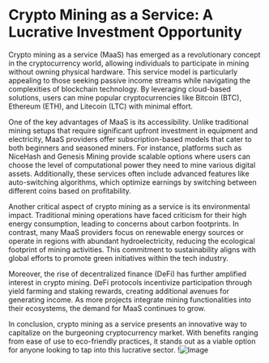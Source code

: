 # Crypto Mining as a Service: A Lucrative Investment Opportunity

Crypto mining as a service (MaaS) has emerged as a revolutionary concept in the cryptocurrency world, allowing individuals to participate in mining without owning physical hardware. This service model is particularly appealing to those seeking passive income streams while navigating the complexities of blockchain technology. By leveraging cloud-based solutions, users can mine popular cryptocurrencies like Bitcoin (BTC), Ethereum (ETH), and Litecoin (LTC) with minimal effort.

One of the key advantages of MaaS is its accessibility. Unlike traditional mining setups that require significant upfront investment in equipment and electricity, MaaS providers offer subscription-based models that cater to both beginners and seasoned miners. For instance, platforms such as NiceHash and Genesis Mining provide scalable options where users can choose the level of computational power they need to mine various digital assets. Additionally, these services often include advanced features like auto-switching algorithms, which optimize earnings by switching between different coins based on profitability.

Another critical aspect of crypto mining as a service is its environmental impact. Traditional mining operations have faced criticism for their high energy consumption, leading to concerns about carbon footprints. In contrast, many MaaS providers focus on renewable energy sources or operate in regions with abundant hydroelectricity, reducing the ecological footprint of mining activities. This commitment to sustainability aligns with global efforts to promote green initiatives within the tech industry.

Moreover, the rise of decentralized finance (DeFi) has further amplified interest in crypto mining. DeFi protocols incentivize participation through yield farming and staking rewards, creating additional avenues for generating income. As more projects integrate mining functionalities into their ecosystems, the demand for MaaS continues to grow. 

In conclusion, crypto mining as a service presents an innovative way to capitalize on the burgeoning cryptocurrency market. With benefits ranging from ease of use to eco-friendly practices, it stands out as a viable option for anyone looking to tap into this lucrative sector. !![Image](https://github.com/user-attachments/assets/590b50a7-4459-4e76-8a31-559aed223621)